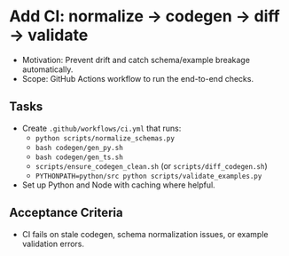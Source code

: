 # Add CI: normalize → codegen → diff → validate

- Motivation: Prevent drift and catch schema/example breakage automatically.
- Scope: GitHub Actions workflow to run the end-to-end checks.

## Tasks
- Create `.github/workflows/ci.yml` that runs:
  - `python scripts/normalize_schemas.py`
  - `bash codegen/gen_py.sh`
  - `bash codegen/gen_ts.sh`
  - `scripts/ensure_codegen_clean.sh` (or `scripts/diff_codegen.sh`)
  - `PYTHONPATH=python/src python scripts/validate_examples.py`
- Set up Python and Node with caching where helpful.

## Acceptance Criteria
- CI fails on stale codegen, schema normalization issues, or example validation errors.

